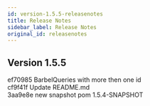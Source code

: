 ```yaml
---
id: version-1.5.5-releasenotes
title: Release Notes
sidebar_label: Release Notes
original_id: releasenotes
---
```


## Version 1.5.5
ef70985 BarbelQueries with more then one id</br>
cf9f41f Update README.md</br>
3aa9e8e new snapshot pom 1.5.4-SNAPSHOT</br>